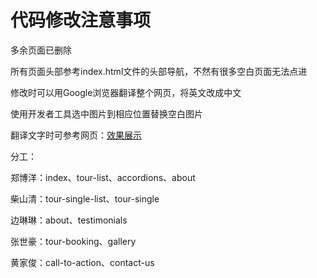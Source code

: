 # 代码修改注意事项

多余页面已删除

所有页面头部参考index.html文件的头部导航，不然有很多空白页面无法点进

修改时可以用Google浏览器翻译整个网页，将英文改成中文

使用开发者工具选中图片到相应位置替换空白图片

翻译文字时可参考网页：[效果展示](https://easetemplate.com/free-website-templates/travelair/index.html)

分工：

郑博洋：index、tour-list、accordions、about

柴山清：tour-single-list、tour-single

边琳琳：about、testimonials

张世豪：tour-booking、gallery

黄家俊：call-to-action、contact-us
